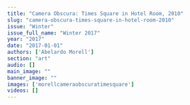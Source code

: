 ```yaml
---
title: "Camera Obscura: Times Square in Hotel Room, 2010"
slug: "camera-obscura-times-square-in-hotel-room-2010"
issue: "Winter"
issue_full_name: "Winter 2017"
year: "2017"
date: "2017-01-01"
authors: ['Abelardo Morell']
section: "art"
audio: []
main_image: ""
banner_image: ""
images: ['morellcameraobscuratimesquare']
videos: []
---
```


